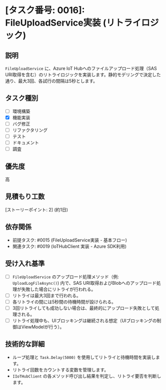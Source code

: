 # [タスク番号: 0016]: FileUploadService実装 (リトライロジック)

## 説明

`FileUploadService` に、Azure IoT Hubへのファイルアップロード処理（SAS URI取得を含む）のリトライロジックを実装します。静的モデリングで決定した通り、最大3回、各試行の間隔は5秒とします。

## タスク種別

- [ ] 環境構築
- [x] 機能実装
- [ ] バグ修正
- [ ] リファクタリング
- [ ] テスト
- [ ] ドキュメント
- [ ] 調査

## 優先度

高

## 見積もり工数

[ストーリーポイント: 2] (約1日)

## 依存関係

- 前提タスク: #0015 (FileUploadService実装 - 基本フロー)
- 関連タスク: #0019 (IoTHubClient 実装 - Azure SDK利用)

## 受け入れ基準

- [ ] `FileUploadService` のアップロード処理メソッド（例: `UploadLogFileAsync()`) 内で、SAS URI取得およびBlobへのアップロード処理が失敗した場合にリトライが行われる。
- [ ] リトライは最大3回まで行われる。
- [ ] 各リトライの間には5秒間の待機時間が設けられる。
- [ ] 3回リトライしても成功しない場合は、最終的にアップロード失敗として処理される。
- [ ] リトライ処理中も、UIブロッキングは継続される想定（UIブロッキングの制御はViewModelが行う）。

## 技術的な詳細

- ループ処理と `Task.Delay(5000)` を使用してリトライと待機時間を実装します。
- リトライ回数をカウントする変数を管理します。
- `IIoTHubClient` の各メソッド呼び出し結果を判定し、リトライ要否を判断します。
